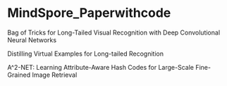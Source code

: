 # MindSpore_Paperwithcode

Bag of Tricks for Long-Tailed Visual Recognition with Deep Convolutional Neural Networks

Distilling Virtual Examples for Long-tailed Recognition

A^2-NET: Learning Attribute-Aware Hash Codes for Large-Scale Fine-Grained Image Retrieval
